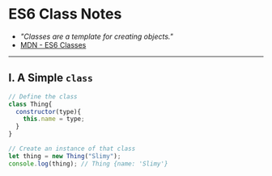 # ES6 Class Notes

- *"Classes are a template for creating objects."*
- [MDN - ES6 Classes](https://developer.mozilla.org/en-US/docs/Web/JavaScript/Reference/Classes)

<hr>

## I. A Simple `class`

```js
// Define the class
class Thing{
  constructor(type){
    this.name = type;
  }
}

// Create an instance of that class
let thing = new Thing("Slimy");
console.log(thing); // Thing {name: 'Slimy'}
```

